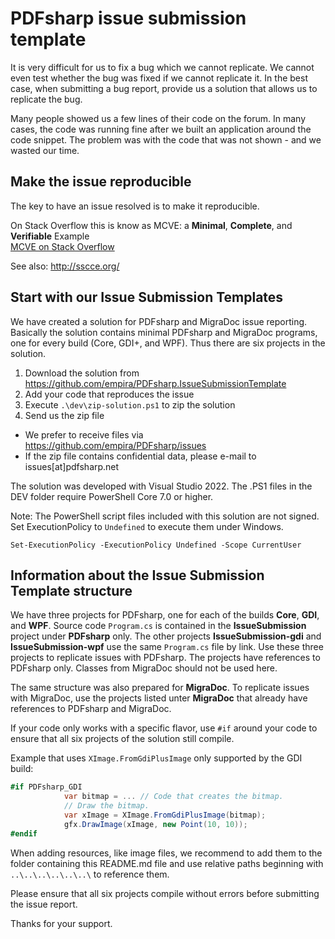 ﻿# PDFsharp issue submission template

It is very difficult for us to fix a bug which we cannot replicate.
We cannot even test whether the bug was fixed if we cannot replicate it.
In the best case, when submitting a bug report, provide us a solution that allows us to replicate the bug.

Many people showed us a few lines of their code on the forum.
In many cases, the code was running fine after we built an application around the code snippet.
The problem was with the code that was not shown - and we wasted our time.

## Make the issue reproducible

The key to have an issue resolved is to make it reproducible.

On Stack Overflow this is know as MCVE: a **Minimal**, **Complete**, and **Verifiable** Example  
[MCVE on Stack Overflow](https://stackoverflow.com/help/minimal-reproducible-example)

See also: <http://sscce.org/>

## Start with our Issue Submission Templates

We have created a solution for PDFsharp and MigraDoc issue reporting.
Basically the solution contains minimal PDFsharp and MigraDoc programs, one for every build (Core, GDI+, and WPF). Thus there are six projects in the solution.

1. Download the solution from <https://github.com/empira/PDFsharp.IssueSubmissionTemplate>
1. Add your code that reproduces the issue
1. Execute `.\dev\zip-solution.ps1` to zip the solution
1. Send us the zip file

* We prefer to receive files via <https://github.com/empira/PDFsharp/issues>
* If the zip file contains confidential data, please e-mail to issues[at]pdfsharp.net

The solution was developed with Visual Studio 2022. The .PS1 files in the DEV folder require PowerShell Core 7.0 or higher.

Note: The PowerShell script files included with this solution are not signed.
Set ExecutionPolicy to `Undefined` to execute them under Windows.

```pwsh
Set-ExecutionPolicy -ExecutionPolicy Undefined -Scope CurrentUser
```

## Information about the Issue Submission Template structure

We have three projects for PDFsharp, one for each of the builds **Core**, **GDI**, and **WPF**. Source code `Program.cs` is contained in the **IssueSubmission** project under **PDFsharp** only. The other projects **IssueSubmission-gdi** and **IssueSubmission-wpf** use the same `Program.cs` file by link.
Use these three projects to replicate issues with PDFsharp. The projects have references to PDFsharp only. Classes from MigraDoc should not be used here.

The same structure was also prepared for **MigraDoc**. To replicate issues with MigraDoc, use the projects listed unter **MigraDoc** that already have references to PDFsharp and MigraDoc.

If your code only works with a specific flavor, use `#if` around your code to ensure that all six projects of the solution still compile.

Example that uses `XImage.FromGdiPlusImage` only supported by the GDI build:

```csharp
#if PDFsharp_GDI
            var bitmap = ... // Code that creates the bitmap.
            // Draw the bitmap.
            var xImage = XImage.FromGdiPlusImage(bitmap);
            gfx.DrawImage(xImage, new Point(10, 10));
#endif
```

When adding resources, like image files, we recommend to add them to the folder containing this README.md file and use relative paths beginning with `..\..\..\..\..\..\` to reference them.

Please ensure that all six projects compile without errors before submitting the issue report.

Thanks for your support.
